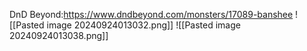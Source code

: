 DnD Beyond:https://www.dndbeyond.com/monsters/17089-banshee
![[Pasted image 20240924013032.png]]
![[Pasted image 20240924013038.png]]